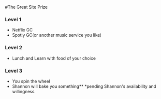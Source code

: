 #The Great Site Prize 
### Level 1 
- Netflix GC 
- Spotiy GC(or another music service you like)

### Level 2 
- Lunch and Learn with food of your choice 

### Level 3 
- You spin the wheel 
- Shannon will bake you something** 
*pending Shannon's availability and willingness
